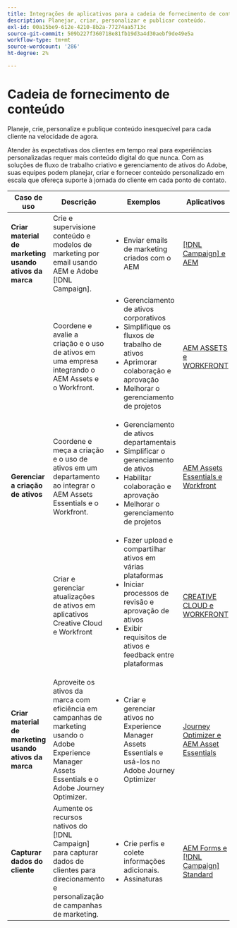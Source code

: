 ```yaml
---
title: Integrações de aplicativos para a cadeia de fornecimento de conteúdo
description: Planejar, criar, personalizar e publicar conteúdo.
exl-id: 00a15be9-612e-4210-8b2a-77274aa5713c
source-git-commit: 509b227f360718e81fb19d3a4d30aebf9de49e5a
workflow-type: tm+mt
source-wordcount: '286'
ht-degree: 2%

---
```


# Cadeia de fornecimento de conteúdo

Planeje, crie, personalize e publique conteúdo inesquecível para cada cliente na velocidade de agora.

Atender às expectativas dos clientes em tempo real para experiências personalizadas requer mais conteúdo digital do que nunca. Com as soluções de fluxo de trabalho criativo e gerenciamento de ativos do Adobe, suas equipes podem planejar, criar e fornecer conteúdo personalizado em escala que ofereça suporte à jornada do cliente em cada ponto de contato.

<table>
 <thead>
    <tr>
      <th>Caso de uso</th>
      <th>Descrição</th>
      <th>Exemplos</th>
      <th>Aplicativos</th>
    </tr>
  </thead>
  <tbody>
<tr>
  <td><strong>Criar material de marketing usando ativos da marca</strong><br/></td>
  <td>Crie e supervisione conteúdo e modelos de marketing por email usando AEM e Adobe [!DNL Campaign].</td>
  <td>
    <ul>
      <li>Enviar emails de marketing criados com o AEM</li>
    </ul>    
  </td>
  <td><a href="../integrations-between-applications/experience-manager/experience-manager-campaign.md">[!DNL Campaign] e AEM</a></td>
</tr>
<tr>
  <td rowspan="3"><strong>Gerenciar a criação de ativos</strong><br/></td>
  <td>Coordene e avalie a criação e o uso de ativos em uma empresa integrando o AEM Assets e o Workfront.</td>
  <td>
    <ul style="margin-top: 0;">
      <li>Gerenciamento de ativos corporativos</li>
      <li>Simplifique os fluxos de trabalho de ativos</li>
      <li>Aprimorar colaboração e aprovação</li>
      <li>Melhorar o gerenciamento de projetos</li>
    </ul>    
  </td>
  <td><a href="../integrations-between-applications/experience-manager/experience-manager-workfront.md">AEM ASSETS e WORKFRONT</a></td>
</tr>
<tr>
  <td>Coordene e meça a criação e o uso de ativos em um departamento ao integrar o AEM Assets Essentials e o Workfront.</td>
  <td>
    <ul style="margin-top: 0;">
      <li>Gerenciamento de ativos departamentais</li>
      <li>Simplificar o gerenciamento de ativos</li>
      <li>Habilitar colaboração e aprovação</li>
      <li>Melhorar o gerenciamento de projetos</li>
    </ul>    
  </td>
  <td><a href="../integrations-between-applications/experience-manager/experience-manager-workfront.md">AEM Assets Essentials e Workfront</a></td>
</tr>
<tr>
  <td>Criar e gerenciar atualizações de ativos em aplicativos Creative Cloud e Workfront</td>
  <td>
    <ul style="margin-top: 0;">
      <li>Fazer upload e compartilhar ativos em várias plataformas</li>
      <li>Iniciar processos de revisão e aprovação de ativos</li>
      <li>Exibir requisitos de ativos e feedback entre plataformas</li>
    </ul>    
  </td>
  <td><a href="/help/integrations/integrations-between-applications/workfront/workfront-creative-cloud.md">CREATIVE CLOUD e WORKFRONT</a></td>
</tr>
<tr>
  <td><strong>Criar material de marketing usando ativos da marca</strong><br/></td>
  <td>Aproveite os ativos da marca com eficiência em campanhas de marketing usando o Adobe Experience Manager Assets Essentials e o Adobe Journey Optimizer.
  </td>
  <td>
    <ul>
      <li>Criar e gerenciar ativos no Experience Manager Assets Essentials e usá-los no Adobe Journey Optimizer</li>
    </ul>
  </td>
  <td><a href="../integrations-between-applications/journey-optimizer/journey-optimizer-experience-manager.md">Journey Optimizer e AEM Asset Essentials</a></td>
</tr>
<tr>
  <td><strong>Capturar dados do cliente</strong><br/></td>
  <td>Aumente os recursos nativos do [!DNL Campaign] para capturar dados de clientes para direcionamento e personalização de campanhas de marketing.
  </td>
  <td>
    <ul>
      <li>Crie perfis e colete informações adicionais. </li>
      <li>Assinaturas</li>
    </ul>
  </td>
  <td><a href="../integrations-between-applications/experience-manager/experience-manager-campaign.md">AEM Forms e [!DNL Campaign] Standard</a></td>
</tr>
</tbody>
</table>
